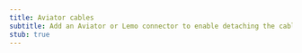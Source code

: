 ```yaml
---
title: Aviator cables
subtitle: Add an Aviator or Lemo connector to enable detaching the cable without opening the controller.
stub: true
---
```

